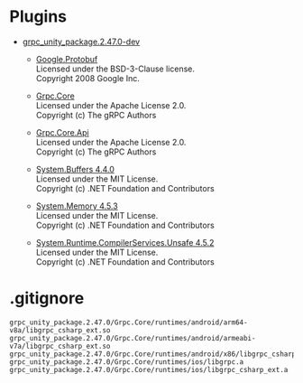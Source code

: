 # Plugins

- [grpc_unity_package.2.47.0-dev](https://packages.grpc.io/archive/2022/04/67538122780f8a081c774b66884289335c290cbe-f15a2c1c-582b-4c51-acf2-ab6d711d2c59/index.xml)

    - [Google.Protobuf](https://github.com/protocolbuffers/protobuf/tree/22d0e265de7d2b3d2e9a00d071313502e7d4cccf/csharp/src/Google.Protobuf)  
      Licensed under the BSD-3-Clause license.  
      Copyright 2008 Google Inc.

    - [Grpc.Core](https://github.com/grpc/grpc/tree/67538122780f8a081c774b66884289335c290cbe/src/csharp/Grpc.Core)  
      Licensed under the Apache License 2.0.  
      Copyright (c) The gRPC Authors

    - [Grpc.Core.Api](https://github.com/grpc/grpc/tree/67538122780f8a081c774b66884289335c290cbe/src/csharp/Grpc.Core.Api)  
      Licensed under the Apache License 2.0.  
      Copyright (c) The gRPC Authors

    - [System.Buffers 4.4.0](https://www.nuget.org/packages/System.Buffers/4.4.0)  
      Licensed under the MIT License.  
      Copyright (c) .NET Foundation and Contributors

    - [System.Memory 4.5.3](https://www.nuget.org/packages/System.Memory/4.5.3)  
      Licensed under the MIT License.  
      Copyright (c) .NET Foundation and Contributors

    - [System.Runtime.CompilerServices.Unsafe 4.5.2](https://www.nuget.org/packages/System.Runtime.CompilerServices.Unsafe/4.5.2)  
      Licensed under the MIT License.  
      Copyright (c) .NET Foundation and Contributors

# .gitignore
```
grpc_unity_package.2.47.0/Grpc.Core/runtimes/android/arm64-v8a/libgrpc_csharp_ext.so
grpc_unity_package.2.47.0/Grpc.Core/runtimes/android/armeabi-v7a/libgrpc_csharp_ext.so
grpc_unity_package.2.47.0/Grpc.Core/runtimes/android/x86/libgrpc_csharp_ext.so
grpc_unity_package.2.47.0/Grpc.Core/runtimes/ios/libgrpc.a
grpc_unity_package.2.47.0/Grpc.Core/runtimes/ios/libgrpc_csharp_ext.a
```